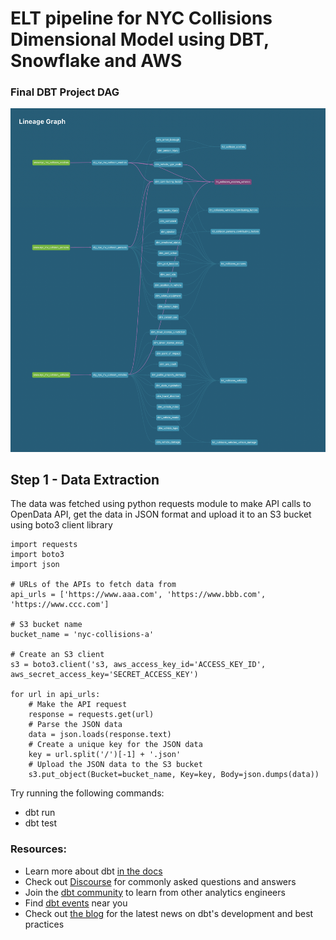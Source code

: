 # ELT pipeline for NYC Collisions Dimensional Model using DBT, Snowflake and AWS


### Final DBT Project DAG
![DAG](https://github.com/saidattsamonkar/DBT-CRASH-STATS/blob/main/DBT_SC.png)

## Step 1 - Data Extraction
The data was fetched using python requests module to make API calls to OpenData API, get the data in JSON format and upload it to an S3 bucket using boto3 client library

```
import requests
import boto3
import json

# URLs of the APIs to fetch data from
api_urls = ['https://www.aaa.com', 'https://www.bbb.com', 'https://www.ccc.com']

# S3 bucket name
bucket_name = 'nyc-collisions-a'

# Create an S3 client
s3 = boto3.client('s3, aws_access_key_id='ACCESS_KEY_ID', aws_secret_access_key='SECRET_ACCESS_KEY')

for url in api_urls:
    # Make the API request
    response = requests.get(url)
    # Parse the JSON data
    data = json.loads(response.text)
    # Create a unique key for the JSON data
    key = url.split('/')[-1] + '.json'
    # Upload the JSON data to the S3 bucket
    s3.put_object(Bucket=bucket_name, Key=key, Body=json.dumps(data))
```

Try running the following commands:
- dbt run
- dbt test


### Resources:
- Learn more about dbt [in the docs](https://docs.getdbt.com/docs/introduction)
- Check out [Discourse](https://discourse.getdbt.com/) for commonly asked questions and answers
- Join the [dbt community](http://community.getbdt.com/) to learn from other analytics engineers
- Find [dbt events](https://events.getdbt.com) near you
- Check out [the blog](https://blog.getdbt.com/) for the latest news on dbt's development and best practices
